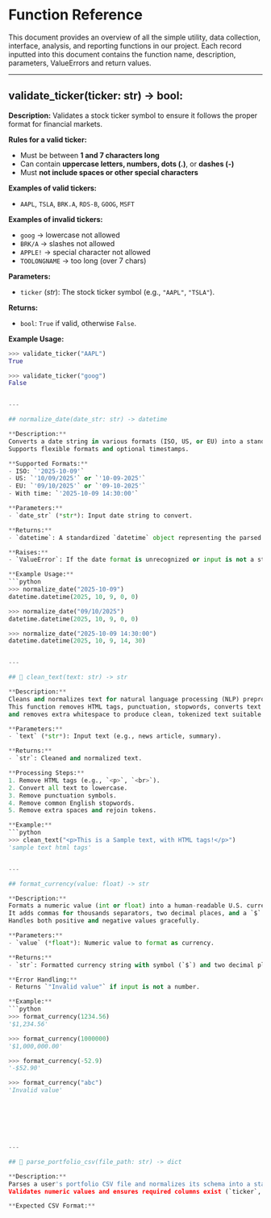 # Function Reference
This document provides an overview of all the simple utility, data collection, interface, analysis, and reporting functions in our project. Each record inputted into this document contains the function name, description, parameters, ValueErrors and return values.


---
## validate_ticker(ticker: str) -> bool:

**Description:**
Validates a stock ticker symbol to ensure it follows the proper format for financial markets.

**Rules for a valid ticker:**
- Must be between **1 and 7 characters long**
- Can contain **uppercase letters, numbers, dots (.)**, or **dashes (-)**
- Must **not include spaces or other special characters**

**Examples of valid tickers:**
- `AAPL`, `TSLA`, `BRK.A`, `RDS-B`, `GOOG`, `MSFT`

**Examples of invalid tickers:**
- `goog` → lowercase not allowed  
- `BRK/A` → slashes not allowed  
- `APPLE!` → special character not allowed  
- `TOOLONGNAME` → too long (over 7 chars)

**Parameters:**
- `ticker` (*str*): The stock ticker symbol (e.g., `"AAPL"`, `"TSLA"`).

**Returns:**
- `bool`: `True` if valid, otherwise `False`.

**Example Usage:**
```python
>>> validate_ticker("AAPL")
True

>>> validate_ticker("goog")
False


---

## normalize_date(date_str: str) -> datetime

**Description:**
Converts a date string in various formats (ISO, US, or EU) into a standardized Python `datetime` object.  
Supports flexible formats and optional timestamps.

**Supported Formats:**
- ISO: `'2025-10-09'`
- US: `'10/09/2025'` or `'10-09-2025'`
- EU: `'09/10/2025'` or `'09-10-2025'`
- With time: `'2025-10-09 14:30:00'`

**Parameters:**
- `date_str` (*str*): Input date string to convert.

**Returns:**
- `datetime`: A standardized `datetime` object representing the parsed date.

**Raises:**
- `ValueError`: If the date format is unrecognized or input is not a string.

**Example Usage:**
```python
>>> normalize_date("2025-10-09")
datetime.datetime(2025, 10, 9, 0, 0)

>>> normalize_date("09/10/2025")
datetime.datetime(2025, 10, 9, 0, 0)

>>> normalize_date("2025-10-09 14:30:00")
datetime.datetime(2025, 10, 9, 14, 30)


---

## 🔹 clean_text(text: str) -> str

**Description:**  
Cleans and normalizes text for natural language processing (NLP) preprocessing.  
This function removes HTML tags, punctuation, stopwords, converts text to lowercase,  
and removes extra whitespace to produce clean, tokenized text suitable for analysis.

**Parameters:**
- `text` (*str*): Input text (e.g., news article, summary).

**Returns:**
- `str`: Cleaned and normalized text.

**Processing Steps:**
1. Remove HTML tags (e.g., `<p>`, `<br>`).  
2. Convert all text to lowercase.  
3. Remove punctuation symbols.  
4. Remove common English stopwords.  
5. Remove extra spaces and rejoin tokens.

**Example:**
```python
>>> clean_text("<p>This is a Sample text, with HTML tags!</p>")
'sample text html tags'


---

## format_currency(value: float) -> str

**Description:**  
Formats a numeric value (int or float) into a human-readable U.S. currency string.  
It adds commas for thousands separators, two decimal places, and a `$` sign.  
Handles both positive and negative values gracefully.

**Parameters:**
- `value` (*float*): Numeric value to format as currency.

**Returns:**
- `str`: Formatted currency string with symbol (`$`) and two decimal places.

**Error Handling:**
- Returns `"Invalid value"` if input is not a number.

**Example:**
```python
>>> format_currency(1234.56)
'$1,234.56'

>>> format_currency(1000000)
'$1,000,000.00'

>>> format_currency(-52.9)
'-$52.90'

>>> format_currency("abc")
'Invalid value'







---

## 📁 parse_portfolio_csv(file_path: str) -> dict

**Description:**  
Parses a user's portfolio CSV file and normalizes its schema into a standardized dictionary.  
Validates numeric values and ensures required columns exist (`ticker`, `shares`, `buy_price`).

**Expected CSV Format:**  





